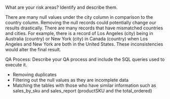 What are your risk areas? Identify and describe them.

There are many null values under the city column in comparison to the country column. Removing the null records could potentially change our results drastically.
There are many records that have mismatched countries and cities. For example, there is a record of Los Angeles (city) being in Australia (country) or New York (city) in Canada (country) when Los Angeles and New York are both in the United States.
These inconsistencies would alter the final result.

QA Process:
Describe your QA process and include the SQL queries used to execute it.

- Removing duplicates
- Filtering out the null values as they are incomplete data
- Matching the tables with those who have similar information such as sales_by_sku and sales_report (productSKU and the total_ordered)
